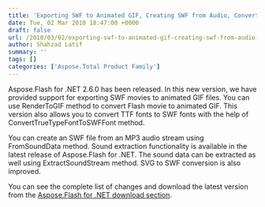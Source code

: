 ```yaml
---
title: 'Exporting SWF to Animated GIF, Creating SWF from Audio, Converting TTF to SWF Fonts and Sound Extraction Features are Supported in Aspose.Flash for .NET'
date: Tue, 02 Mar 2010 18:47:00 +0000
draft: false
url: /2010/03/02/exporting-swf-to-animated-gif-creating-swf-from-audio-converting-ttf-to-swf-fonts-and-sound-extraction-features-are-supported-in-aspose-flash-for-net/
author: Shahzad Latif
summary: ''
tags: []
categories: ['Aspose.Total Product Family']
---
```


Aspose.Flash for .NET 2.6.0 has been released. In this new version, we have provided support for exporting SWF movies to animated GIF files. You can use RenderToGIF method to convert Flash movie to animated GIF. This version also allows you to convert TTF fonts to SWF fonts with the help of ConvertTrueTypeFontToSWFFont method.  
  
You can create an SWF file from an MP3 audio stream using FromSoundData method. Sound extraction functionality is available in the latest release of Aspose.Flash for .NET. The sound data can be extracted as well using ExtractSoundStream method. SVG to SWF conversion is also improved.  
  
You can see the complete list of changes and download the latest version from the [Aspose.Flash for .NET download section][1].




[1]: http://www.aspose.com/community/files/51/.net-components/aspose.flash-for-.net/default.aspx




